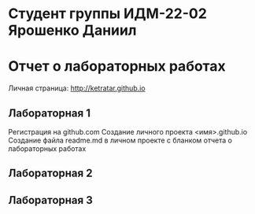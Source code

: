 # Студент группы ИДМ-22-02 Ярошенко Даниил
# Отчет о лабораторных работах
Личная страница: http://ketratar.github.io
## Лабораторная 1

Регистрация на github.com
Создание личного проекта <имя>.github.io
Создание файла readme.md в личном проекте с бланком отчета о лабораторных работах

## Лабораторная 2
## Лабораторная 3

